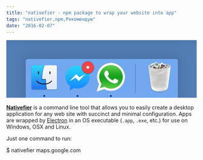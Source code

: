 ```yaml
---
title: "nativefier - npm package to wrap your website into app"
tags: "nativefier,npm,Рекомендую"
date: "2016-02-07"
---
```


![Dock Screenshot](images/Dock-Screenshot.png)

[**Nativefier**](https://github.com/jiahaog/nativefier) is a command line tool that allows you to easily create a desktop application for any web site with succinct and minimal configuration. Apps are wrapped by [Electron](http://electron.atom.io/) in an OS executable (`.app`, `.exe`, etc.) for use on Windows, OSX and Linux.

Just one command to run:

$ nativefier maps.google.com
